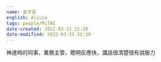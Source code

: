 ```yaml
---
name: 史才容
english: Alicia
tags: people/MiTAC
date-created: 2022-03-31 22:39
date-modified: 2022-03-31 22:39
---
```


神達時的同事，業務主管，聰明反應快，講話很清楚很有說服力